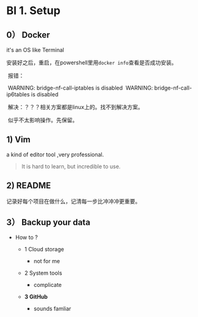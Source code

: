 # BI 1. Setup

## 0） Docker  

it's an OS like Terminal

​	安装好之后，重启，在powershell里用`docker info`查看是否成功安装。

​	报错：

​        WARNING: bridge-nf-call-iptables is disabled
​        WARNING: bridge-nf-call-ip6tables is disabled

​	解决：？？？相关方案都是linux上的。找不到解决方案。

​		似乎不太影响操作。先保留。

## 1) Vim

a kind of editor tool ,very professional.

>  It is hard to learn, but incredible to use.

## 2) README 

记录好每个项目在做什么，记清每一步比冲冲冲更重要。

## 3） Backup your data

- How to ?

  - 1 Cloud storage

    - not for me

  - 2 System tools

    - complicate

  - **3 GitHub**

    - sounds famliar

      

      

      